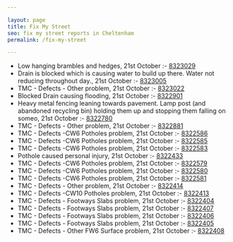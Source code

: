 ```yaml
---

layout: page
title: Fix My Street
seo: fix my street reports in Cheltenham
permalink: /fix-my-street

---
```


<!-- fix_marker starts -->

- Low hanging brambles and hedges, 21st October :- [8323029](https://www.fixmystreet.com/report/8323029)
- Drain is blocked which is causing water to build up there. Water not reducing throughout day., 21st October :- [8323005](https://www.fixmystreet.com/report/8323005)
- TMC - Defects - Other problem, 21st October :- [8323022](https://www.fixmystreet.com/report/8323022)
- Blocked Drain causing flooding, 21st October :- [8322901](https://www.fixmystreet.com/report/8322901)
- Heavy metal fencing leaning towards pavement. Lamp post (and abandoned recycling bin) holding them up and stopping them falling on someo, 21st October :- [8322780](https://www.fixmystreet.com/report/8322780)
- TMC - Defects - Other problem, 21st October :- [8322881](https://www.fixmystreet.com/report/8322881)
- TMC - Defects -CW6 Potholes  problem, 21st October :- [8322586](https://www.fixmystreet.com/report/8322586)
- TMC - Defects -CW6 Potholes  problem, 21st October :- [8322585](https://www.fixmystreet.com/report/8322585)
- TMC - Defects -CW6 Potholes  problem, 21st October :- [8322583](https://www.fixmystreet.com/report/8322583)
- Pothole caused personal injury, 21st October :- [8322433](https://www.fixmystreet.com/report/8322433)
- TMC - Defects -CW6 Potholes  problem, 21st October :- [8322579](https://www.fixmystreet.com/report/8322579)
- TMC - Defects -CW6 Potholes  problem, 21st October :- [8322580](https://www.fixmystreet.com/report/8322580)
- TMC - Defects -CW6 Potholes  problem, 21st October :- [8322581](https://www.fixmystreet.com/report/8322581)
- TMC - Defects - Other problem, 21st October :- [8322414](https://www.fixmystreet.com/report/8322414)
- TMC - Defects -CW10 Potholes problem, 21st October :- [8322413](https://www.fixmystreet.com/report/8322413)
- TMC - Defects - Footways Slabs problem, 21st October :- [8322404](https://www.fixmystreet.com/report/8322404)
- TMC - Defects - Footways Slabs problem, 21st October :- [8322407](https://www.fixmystreet.com/report/8322407)
- TMC - Defects - Footways Slabs problem, 21st October :- [8322406](https://www.fixmystreet.com/report/8322406)
- TMC - Defects - Footways Slabs problem, 21st October :- [8322405](https://www.fixmystreet.com/report/8322405)
- TMC - Defects - Other FW6  Surface problem, 21st October :- [8322408](https://www.fixmystreet.com/report/8322408)

<!-- fix_marker ends -->
